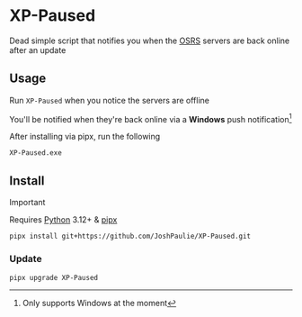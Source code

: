 # XP-Paused
Dead simple script that notifies you when the [OSRS](https://osrs.game) servers are back online after an update

## Usage
Run `XP-Paused` when you notice the servers are offline

You'll be notified when they're back online via a **Windows** push notification[^1]

After installing via pipx, run the following
```
XP-Paused.exe
```

## Install
> [!Important]
> Requires [Python](https://www.python.org/downloads/windows/) 3.12+ & [pipx](https://github.com/pypa/pipx?tab=readme-ov-file#on-windows)

```
pipx install git+https://github.com/JoshPaulie/XP-Paused.git
```

### Update
```
pipx upgrade XP-Paused
```

[^1]: Only supports Windows at the moment
